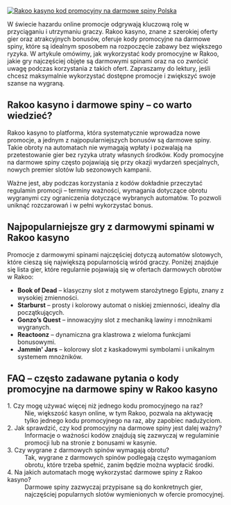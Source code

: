 [![Rakoo kasyno kod promocyjny na darmowe spiny Polska](https://123-caf.pages.dev/gitsignup.png)](https://vrmoo.ru/Bt82HjjY)

<p>W świecie hazardu online promocje odgrywają kluczową rolę w przyciąganiu i utrzymaniu graczy. Rakoo kasyno, znane z szerokiej oferty gier oraz atrakcyjnych bonusów, oferuje kody promocyjne na darmowe spiny, które są idealnym sposobem na rozpoczęcie zabawy bez większego ryzyka. W artykule omówimy, jak wykorzystać kody promocyjne w Rakoo, jakie gry najczęściej objęte są darmowymi spinami oraz na co zwrócić uwagę podczas korzystania z takich ofert. Zapraszamy do lektury, jeśli chcesz maksymalnie wykorzystać dostępne promocje i zwiększyć swoje szanse na wygraną.</p>  <h2>Rakoo kasyno i darmowe spiny – co warto wiedzieć?</h2> <p>Rakoo kasyno to platforma, która systematycznie wprowadza nowe promocje, a jednym z najpopularniejszych bonusów są darmowe spiny. Takie obroty na automatach nie wymagają wpłaty i pozwalają na przetestowanie gier bez ryzyka utraty własnych środków. Kody promocyjne na darmowe spiny często pojawiają się przy okazji wydarzeń specjalnych, nowych premier slotów lub sezonowych kampanii.</p> <p>Ważne jest, aby podczas korzystania z kodów dokładnie przeczytać regulamin promocji – terminy ważności, wymagania dotyczące obrotu wygranymi czy ograniczenia dotyczące wybranych automatów. To pozwoli uniknąć rozczarowań i w pełni wykorzystać bonus.</p>  <h2>Najpopularniejsze gry z darmowymi spinami w Rakoo kasyno</h2> <p>Promocje z darmowymi spinami najczęściej dotyczą automatów slotowych, które cieszą się największą popularnością wśród graczy. Poniżej znajduje się lista gier, które regularnie pojawiają się w ofertach darmowych obrotów w Rakoo:</p>  <ul>   <li><strong>Book of Dead</strong> – klasyczny slot z motywem starożytnego Egiptu, znany z wysokiej zmienności.</li>   <li><strong>Starburst</strong> – prosty i kolorowy automat o niskiej zmienności, idealny dla początkujących.</li>   <li><strong>Gonzo’s Quest</strong> – innowacyjny slot z mechaniką lawiny i mnożnikami wygranych.</li>   <li><strong>Reactoonz</strong> – dynamiczna gra klastrowa z wieloma funkcjami bonusowymi.</li>   <li><strong>Jammin' Jars</strong> – kolorowy slot z kaskadowymi symbolami i unikalnym systemem mnożników.</li> </ul>  <h2>FAQ – często zadawane pytania o kody promocyjne na darmowe spiny w Rakoo kasyno</h2>  <dl>   <dt>1. Czy mogę używać więcej niż jednego kodu promocyjnego na raz?</dt>   <dd>Nie, większość kasyn online, w tym Rakoo, pozwala na aktywację tylko jednego kodu promocyjnego na raz, aby zapobiec nadużyciom.</dd>    <dt>2. Jak sprawdzić, czy kod promocyjny na darmowe spiny jest dalej ważny?</dt>   <dd>Informacje o ważności kodów znajdują się zazwyczaj w regulaminie promocji lub na stronie z bonusami w kasynie.</dd>    <dt>3. Czy wygrane z darmowych spinów wymagają obrotu?</dt>   <dd>Tak, wygrane z darmowych spinów podlegają często wymaganiom obrotu, które trzeba spełnić, zanim będzie można wypłacić środki.</dd>    <dt>4. Na jakich automatach mogę wykorzystać darmowe spiny z Rakoo kasyno?</dt>   <dd>Darmowe spiny zazwyczaj przypisane są do konkretnych gier, najczęściej popularnych slotów wymienionych w ofercie promocyjnej.</dd> </dl>